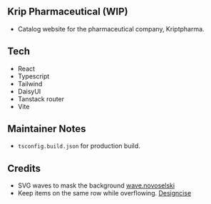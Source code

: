 ## Krip Pharmaceutical (WIP)

-   Catalog website for the pharmaceutical company, Kriptpharma.

## Tech

- React
- Typescript
- Tailwind
- DaisyUI
- Tanstack router
- Vite

## Maintainer Notes

-   `tsconfig.build.json` for production build.

## Credits

-   SVG waves to mask the background [wave.novoselski](https://wave.novoselski.net/)
-   Keep items on the same row while overflowing. [Designcise](https://www.designcise.com/web/tutorial/how-to-force-html-elements-to-stay-on-the-same-line#using-flexbox)
